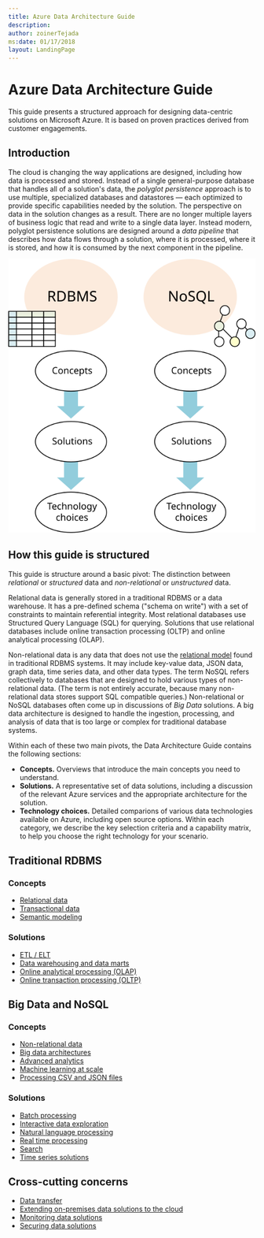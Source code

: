 ```yaml
---
title: Azure Data Architecture Guide
description: 
author: zoinerTejada
ms:date: 01/17/2018
layout: LandingPage
---
```


# Azure Data Architecture Guide

This guide presents a structured approach for designing data-centric solutions on Microsoft Azure. It is based on proven practices derived from customer engagements.

## Introduction

The cloud is changing the way applications are designed, including how data is processed and stored. Instead of a single general-purpose database that handles all of a solution's data, the _polyglot persistence_ approach is to use multiple, specialized databases and datastores &mdash; each optimized to provide specific capabilities needed by the solution. The perspective on data in the solution changes as a result. There are no longer multiple layers of business logic that read and write to a single data layer. Instead modern, polyglot persistence solutions are designed around a *data pipeline* that describes how data flows through a solution, where it is processed, where it is stored, and how it is consumed by the next component in the pipeline. 

![](./images/guide-steps.svg)

## How this guide is structured

This guide is structure around a basic pivot: The distinction between *relational* or *structured* data and *non-relational* or *unstructured* data. 

Relational data is generally stored in a traditional RDBMS or a data warehouse. It has a pre-defined schema ("schema on write") with a set of constraints to maintain referential integrity. Most relational databases use Structured Query Language (SQL) for querying. Solutions that use relational databases include online transaction processing (OLTP) and online analytical processing (OLAP).

Non-relational data is any data that does not use the [relational model](https://en.wikipedia.org/wiki/Relational_model) found in traditional RDBMS systems. It may include key-value data, JSON data, graph data, time series data, and other data types. The term NoSQL refers collectively to databases that are designed to hold various types of non-relational data. (The term is not entirely accurate, because many non-relational data stores support SQL compatible queries.) Non-relational or NoSQL databases often come up in discussions of *Big Data* solutions. A big data architecture is designed to handle the ingestion, processing, and analysis of data that is too large or complex for traditional database systems. 

Within each of these two main pivots, the Data Architecture Guide contains the following sections:

- **Concepts.** Overviews that introduce the main concepts you need to understand. 
- **Solutions.** A representative set of data solutions, including a discussion of the relevant Azure services and the appropriate architecture for the solution.
- **Technology choices.** Detailed comparions of various data technologies available on Azure, including open source options. Within each category, we describe the key selection criteria and a capability matrix, to help you choose the right technology for your scenario.

## Traditional RDBMS

### Concepts

- [Relational data](./concepts/relational-data.md) 
- [Transactional data](./concepts/transactional-data.md) 
- [Semantic modeling](./concepts/semantic-modeling.md) 

### Solutions

- [ETL / ELT](./solutions/data-pipeline.md) 
- [Data warehousing and data marts](./solutions/data-warehousing.md)
- [Online analytical processing (OLAP)](./solutions/online-analytical-processing.md)
- [Online transaction processing (OLTP)](./solutions/online-transaction-processing.md) 

## Big Data and NoSQL

### Concepts

- [Non-relational data](./concepts/non-relational-data.md)
- [Big data architectures](./concepts/big-data.md)
- [Advanced analytics](./concepts/advanced-analytics.md) 
- [Machine learning at scale](./concepts/machine-learning-at-scale.md)
- [Processing CSV and JSON files](./concepts/processing-csv-and-json-files.md)

### Solutions

- [Batch processing](./solutions/batch-processing.md)
- [Interactive data exploration](./solutions/interactive-data-exploration.md)
- [Natural language processing](./solutions/natural-language-processing.md)
- [Real time processing](./solutions/real-time-processing.md)
- [Search](./solutions/search.md)
- [Time series solutions](./solutions/time-series.md)

## Cross-cutting concerns

- [Data transfer](./technology-choices/data-transfer.md) 
- [Extending on-premises data solutions to the cloud](./cross-cutting/hybrid-on-premises-and-cloud.md) 
- [Monitoring data solutions](./cross-cutting/monitoring-data-solutions.md) 
- [Securing data solutions](./cross-cutting/secure-solutions.md) 
